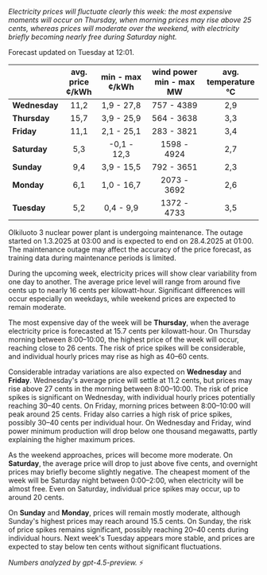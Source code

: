 *Electricity prices will fluctuate clearly this week: the most expensive moments will occur on Thursday, when morning prices may rise above 25 cents, whereas prices will moderate over the weekend, with electricity briefly becoming nearly free during Saturday night.*

Forecast updated on Tuesday at 12:01.

|             | avg.<br>price<br>¢/kWh | min - max<br>¢/kWh | wind power<br>min - max<br>MW | avg.<br>temperature<br>°C |
|:------------|:----------------------:|:------------------:|:-----------------------------:|:-------------------------:|
| **Wednesday** |         11,2         |     1,9 - 27,8     |          757 - 4389          |            2,9            |
| **Thursday**  |         15,7         |     3,9 - 25,9     |          564 - 3638          |            3,3            |
| **Friday**    |         11,1         |     2,1 - 25,1     |          283 - 3821          |            3,4            |
| **Saturday**  |          5,3         |    -0,1 - 12,3     |         1598 - 4924          |            2,7            |
| **Sunday**    |          9,4         |     3,9 - 15,5     |          792 - 3651          |            2,3            |
| **Monday**    |          6,1         |     1,0 - 16,7     |         2073 - 3692          |            2,6            |
| **Tuesday**   |          5,2         |     0,4 - 9,9      |         1372 - 4733          |            3,5            |

Olkiluoto 3 nuclear power plant is undergoing maintenance. The outage started on 1.3.2025 at 03:00 and is expected to end on 28.4.2025 at 01:00. The maintenance outage may affect the accuracy of the price forecast, as training data during maintenance periods is limited.

During the upcoming week, electricity prices will show clear variability from one day to another. The average price level will range from around five cents up to nearly 16 cents per kilowatt-hour. Significant differences will occur especially on weekdays, while weekend prices are expected to remain moderate.

The most expensive day of the week will be **Thursday**, when the average electricity price is forecasted at 15.7 cents per kilowatt-hour. On Thursday morning between 8:00–10:00, the highest price of the week will occur, reaching close to 26 cents. The risk of price spikes will be considerable, and individual hourly prices may rise as high as 40–60 cents.

Considerable intraday variations are also expected on **Wednesday** and **Friday**. Wednesday's average price will settle at 11.2 cents, but prices may rise above 27 cents in the morning between 8:00–10:00. The risk of price spikes is significant on Wednesday, with individual hourly prices potentially reaching 30–40 cents. On Friday, morning prices between 8:00–10:00 will peak around 25 cents. Friday also carries a high risk of price spikes, possibly 30–40 cents per individual hour. On Wednesday and Friday, wind power minimum production will drop below one thousand megawatts, partly explaining the higher maximum prices.

As the weekend approaches, prices will become more moderate. On **Saturday**, the average price will drop to just above five cents, and overnight prices may briefly become slightly negative. The cheapest moment of the week will be Saturday night between 0:00–2:00, when electricity will be almost free. Even on Saturday, individual price spikes may occur, up to around 20 cents.

On **Sunday** and **Monday**, prices will remain mostly moderate, although Sunday's highest prices may reach around 15.5 cents. On Sunday, the risk of price spikes remains significant, possibly reaching 20–40 cents during individual hours. Next week's Tuesday appears more stable, and prices are expected to stay below ten cents without significant fluctuations.

*Numbers analyzed by gpt-4.5-preview.* ⚡
